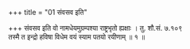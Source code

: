 +++
title = "01 संवसव इति"

+++
संवसव इति वो नामधेयमुग्रम्पश्या राष्ट्रभृतो ह्यक्षाः । तु. शौ.सं. ७.१०९  
तस्मै त इन्द्रो हविषा विधेम वयं स्याम पतयो रयीणाम् ॥ १ ॥